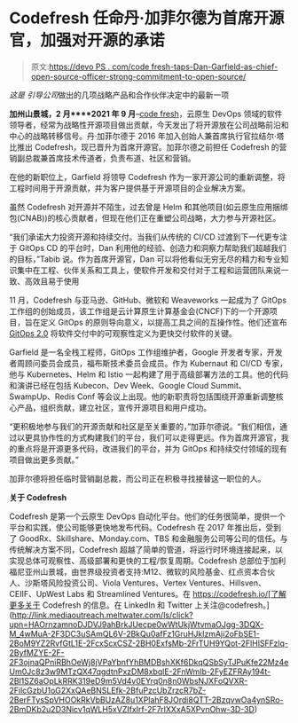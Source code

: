 # Codefresh 任命丹·加菲尔德为首席开源官，加强对开源的承诺

> 原文:[https://devo PS . com/code fresh-taps-Dan-Garfield-as-chief-open-source-officer-strong-commitment-to-open-source/](https://devops.com/codefresh-taps-dan-garfield-as-chief-open-source-officer-strengthening-commitment-to-open-source/)

*这是* *引导公司*做出的几项战略产品和合作伙伴决定中的最新一项

**加州山景城，2 月****2021 年 9 月**–[code fresh](http://link.mediaoutreach.meltwater.com/ls/click?upn=a0HJRwoovU9BA4yTw-2BNGYeI8CITlywjpnYe7Fg8g1aWgTV9YRh5QkPRt51Ir9xh-2FLQ8t_4wMuA-2F3DC3uSAmQL6V-2BkQu0afFz1GruHJkIzmAji2oFbSE1-2BoM9YZ2RvfGtL1E-2FcxScxCSZ-2BH0ExfsMb-2FrTUH9YQot-2FlHlSFFzlq-2ByfMZYE-2F-2F3ojnaQPniRBhOeWj8jVPaYbnfYhBMDBshXKf6DkqQSbSyTJPuKfe22Mz4eUm0Jc8z3w9MTzQX47qgdtnPxzDM8xbqlE-2FnWmIb-2FyEZFRA3-2BBVaUyhHEg-2BSJ-2B1YttFotD3raH7gjuiE3QIM3IFIAjw-2FKwXEACjwHom7NjeXh0tfF-2F0CqT-2BR8V-2FI70jQIBA7mr1LT-2Bxkx5kPytpdWdJbZSSjzRSWJXS2fsc-2BDhvw-2Fxh4-2BwJBIwad0XqIXQE6ISZOOC-2F4YSDQm8jmYmzJaYFxDpgPABQqVIx-2BTm8ye7hPKWVg-3D-3D)，云原生 DevOps 领域的软件领导者，经常为战略性开源项目做出贡献，今天发出了将开源放在公司战略前沿和中心的战略转移信号。丹·加菲尔德于 2016 年加入创始人兼首席执行官拉结尔·塔比推出 Codefresh，现已晋升为首席开源官。加菲尔德之前担任 Codefresh 的营销副总裁兼首席技术传道者，负责布道、社区和营销。

在他的新职位上，Garfield 将领导 Codefresh 作为一家开源公司的重新调整，将工程时间用于开源贡献，并为客户提供基于开源项目的企业解决方案。

虽然 Codefresh 对开源并不陌生，过去曾是 Helm 和其他项目(如云原生应用捆绑包(CNAB))的核心贡献者，但现在他们正在重塑公司战略，大力参与开源社区。

“我们承诺大力投资开源和持续交付。当我们从传统的 CI/CD 过渡到下一代更专注于 GitOps CD 的平台时，Dan 利用他的经验、创造力和洞察力帮助我们超越我们的目标，”Tabib 说。作为首席开源官，Dan 可以将他看似无穷无尽的精力和专业知识集中在工程、伙伴关系和工具上，使软件开发和交付对于工程和运营团队来说一致、高效且易于使用

11 月，Codefresh 与亚马逊、GitHub、微软和 Weaveworks 一起成为了 GitOps 工作组的创始成员，该工作组是云计算原生计算基金会(CNCF)下的一个开源项目，旨在定义 GitOps 的原则导向意义，以提高工具之间的互操作性。他们还宣布 [GitOps 2.0](http://link.mediaoutreach.meltwater.com/ls/click?upn=HAOrnzamnoDJDVJ9ahBrkMb8izmGGqbA7yWZm8wNwMhrqVUH5QeQ5UUWYv6cVM2D0p2IQdmDmyGS8otX74fg-2BWqlnBlnJ7s6ERjlrN3CB68-3DQviJ_4wMuA-2F3DC3uSAmQL6V-2BkQu0afFz1GruHJkIzmAji2oFbSE1-2BoM9YZ2RvfGtL1E-2FcxScxCSZ-2BH0ExfsMb-2FrTUH9YQot-2FlHlSFFzlq-2ByfMZYE-2F-2F3ojnaQPniRBhOeWj8jVPaYbnfYhBMDBshXKf6DkqQSbSyTJPuKfe22Mz4eUm0Jc8z3w9MTzQX47qgdtnPxzDM8xbqlE-2FnWmIb-2FyEZFRA8lzYxSCuHhIO7j2w3GHO-2FIwBqokn8bhar72WewgrDlOBDlG9uh1nULsv7KInV4q39Hpj0ONl-2FeT1RmYYly2jdlE3zAeQDH-2FntIxK4Iqrts8tsMMv-2BDsSQNUUE3VsCBoH-2BVOFHrvHuP-2B4B2KC6GdZNLey3qK54rhG2UmkGY8jWh-2BdY2LRyXacB-2BH3mg1xWZ3-2Bw-3D-3D) 将软件交付中的可观察性定义为更快交付软件的关键。

Garfield 是一名全栈工程师，GitOps 工作组维护者，Google 开发者专家，开发者周顾问委员会成员，福布斯技术委员会成员。作为 Kubernaut 和 CI/CD 专家，他与 Kubernetes、Helm 和 Istio 一起构建了用于高级部署方法的工具。他的代码和演讲已经在包括 Kubecon、Dev Week、Google Cloud Summit、SwampUp、Redis Conf 等会议上出现。他的新职责将包括围绕开源重新调整核心产品，组织贡献，建立社区，宣传开源项目和用户成功。

“更积极地参与我们的开源贡献和社区是至关重要的，”加菲尔德说。“我们相信，通过以更具协作性的方式构建我们的平台，我们可以走得更远。作为首席开源官，我的重点将是开源更多代码，改进我们的平台，并为 GitOps 和持续交付领域的现有项目做出更多贡献。”

加菲尔德将担任临时营销副总裁，而公司正在积极寻找接替这一职位的人。

**关于 Codefresh**

Codefresh 是第一个云原生 DevOps 自动化平台。他们的任务很简单，提供一个平台和实践，使公司能够更快地发布代码。Codefresh 在 2017 年推出后，受到了 GoodRx、Skillshare、Monday.com、TBS 和金融服务公司等公司的信任。与传统解决方案不同，Codefresh 超越了简单的管道，将运行时环境连接起来，以实现总体可观察性、高级部署和更快的工程/恢复周期。Codefresh 总部位于加利福尼亚州山景城，由世界级投资者支持:M12、微软的风险基金、红点资本合伙人、沙斯塔风险投资公司、Viola Ventures、Vertex Ventures、Hillsven、CEIIF、UpWest Labs 和 Streamlined Ventures。在 https://codefresh.io/[了解更多关于 Codefresh 的信息。在 LinkedIn 和 Twitter 上关注@codefresh。](http://link.mediaoutreach.meltwater.com/ls/click?upn=HAOrnzamnoDJDVJ9ahBrkJUecpe0wWtUkjWtvmaOJgg-3DQX-M_4wMuA-2F3DC3uSAmQL6V-2BkQu0afFz1GruHJkIzmAji2oFbSE1-2BoM9YZ2RvfGtL1E-2FcxScxCSZ-2BH0ExfsMb-2FrTUH9YQot-2FlHlSFFzlq-2ByfMZYE-2F-2F3ojnaQPniRBhOeWj8jVPaYbnfYhBMDBshXKf6DkqQSbSyTJPuKfe22Mz4eUm0Jc8z3w9MTzQX47qgdtnPxzDM8xbqlE-2FnWmIb-2FyEZFRAy194t-2Bl1SZ6aOpLkRRK319eD9m5Vd4v0EYrq0n8n0WbsNJXFoQVXR-2FilcGzbU1oG2XxQAeBNSLEfk-2BfuPzcUbZrzcR7bZ-2BerFTysSpVHOOkRkVbBUzAZ8u1XPlahF8JOrdi8QTT-2BzqvwOa4ynSRo-2BmDKb2u2D3Nicv1qWLH5xVZIfxIrf-2F7rIXXxA5XPvnOhw-3D-3D)